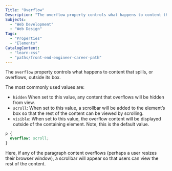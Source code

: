 ```yaml
---
Title: "Overflow"
Description: "The overflow property controls what happens to content that spills, or overflows, outside its box. The most commonly used values are: - hidden When set to this value, any content that overflows will be hidden from view. - scroll: When set to this value, a scrollbar will be added to the element’s box so that the rest of the content can be viewed by scrolling. - visible: When set to this value, the overflow content will be displayed outside of the containing element. Note, this is the default value. css p {"
Subjects:
  - "Web Development"
  - "Web Design"
Tags:
  - "Properties"
  - "Elements"
CatalogContent:
  - "learn-css"
  - "paths/front-end-engineer-career-path"
---
```


The `overflow` property controls what happens to content that spills, or overflows, outside its box.

The most commonly used values are:

- `hidden` When set to this value, any content that overflows will be hidden from view.
- `scroll`: When set to this value, a scrollbar will be added to the element’s box so that the rest of the content can be viewed by scrolling.
- `visible`: When set to this value, the overflow content will be displayed outside of the containing element. Note, this is the default value.

```css
p {
  overflow: scroll;
}
```

Here, if any of the paragraph content overflows (perhaps a user resizes their browser window), a scrollbar will appear so that users can view the rest of the content.
